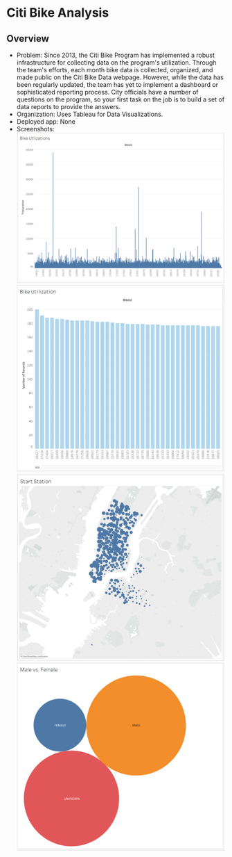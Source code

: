 # Citi Bike Analysis
## Overview
- Problem: Since 2013, the Citi Bike Program has implemented a robust infrastructure for collecting data on the program's utilization. Through the team's efforts, each month bike data is collected, organized, and made public on the Citi Bike Data webpage.
However, while the data has been regularly updated, the team has yet to implement a dashboard or sophisticated reporting process. City officials have a number of questions on the program, so your first task on the job is to build a set of data reports to provide the answers.
- Organization: Uses Tableau for Data Visualizations.
- Deployed app: None
- Screenshots:
![](images/1.png)
![](images/2.png)
![](images/3.png)
![](images/4.png)
